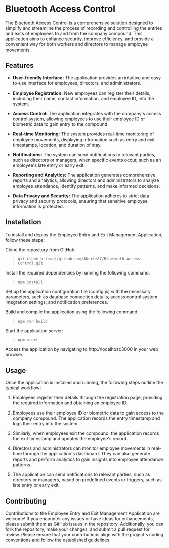 # Bluetooth Access Control
The Bluetooth Access Control is a comprehensive solution designed to simplify and streamline the process of recording and controlling the entries and exits of employees to and from the company compound. This application aims to enhance security, improve efficiency, and provide a convenient way for both workers and directors to manage employee movements.

## Features

+ **User-friendly Interface:** The application provides an intuitive and easy-to-use interface for employees, directors, and administrators.

+ **Employee Registration:** New employees can register their details, including their name, contact information, and employee ID, into the system.

+ **Access Control:** The application integrates with the company's access control system, allowing employees to use their employee ID or biometric data to gain entry to the compound.

+ **Real-time Monitoring:** The system provides real-time monitoring of employee movements, displaying information such as entry and exit timestamps, location, and duration of stay.

+ **Notifications:** The system can send notifications to relevant parties, such as directors or managers, when specific events occur, such as an employee's late entry or early exit.

+ **Reporting and Analytics:** The application generates comprehensive reports and analytics, allowing directors and administrators to analyze employee attendance, identify patterns, and make informed decisions.

+ **Data Privacy and Security:** The application adheres to strict data privacy and security protocols, ensuring that sensitive employee information is protected.

## Installation

To install and deploy the Employee Entry and Exit Management Application, follow these steps:

Clone the repository from GitHub:
>`git clone https://github.com/AKurtz87/Bluetooth-Access-Control.git`

Install the required dependencies by running the following command:
>`npm install`

Set up the application configuration file (config.js) with the necessary parameters, such as database connection details, access control system integration settings, and notification preferences.

Build and compile the application using the following command:
>`npm run build`

Start the application server:
>`npm start`

Access the application by navigating to http://localhost:3000 in your web browser.

## Usage

Once the application is installed and running, the following steps outline the typical workflow:

1. Employees register their details through the registration page, providing the required information and obtaining an employee ID.

2. Employees use their employee ID or biometric data to gain access to the company compound. The application records the entry timestamp and logs their entry into the system.

3. Similarly, when employees exit the compound, the application records the exit timestamp and updates the employee's record.

4. Directors and administrators can monitor employee movements in real-time through the application's dashboard. They can also generate reports and perform analytics to gain insights into employee attendance patterns.

5. The application can send notifications to relevant parties, such as directors or managers, based on predefined events or triggers, such as late entry or early exit.

## Contributing

Contributions to the Employee Entry and Exit Management Application are welcome! If you encounter any issues or have ideas for enhancements, please submit them as GitHub issues in the repository. Additionally, you can fork the repository, make your changes, and submit a pull request for review.
Please ensure that your contributions align with the project's coding conventions and follow the established guidelines.
